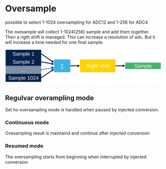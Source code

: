 # Oversample

possible to select 1-1024 oversampling for ADC12
and 1-256 for ADC4

The ovesample will collect 1-1024(256) sample and add them together. Then a rigth shift is managed. This can increase a resolution of adc. 
But it will increase a time needed for one final sample. 

![oversampling](./img/oversampling.svg)

## Regulvar overampling mode

Set ho oversampling mode is handled when paused by injected conversion. 

### Continuous mode
  Ovesampling result is maintaind and continue after injected conversion

### Resumed mode

The oversampling starts from beginning when interrupted by injected conversion

